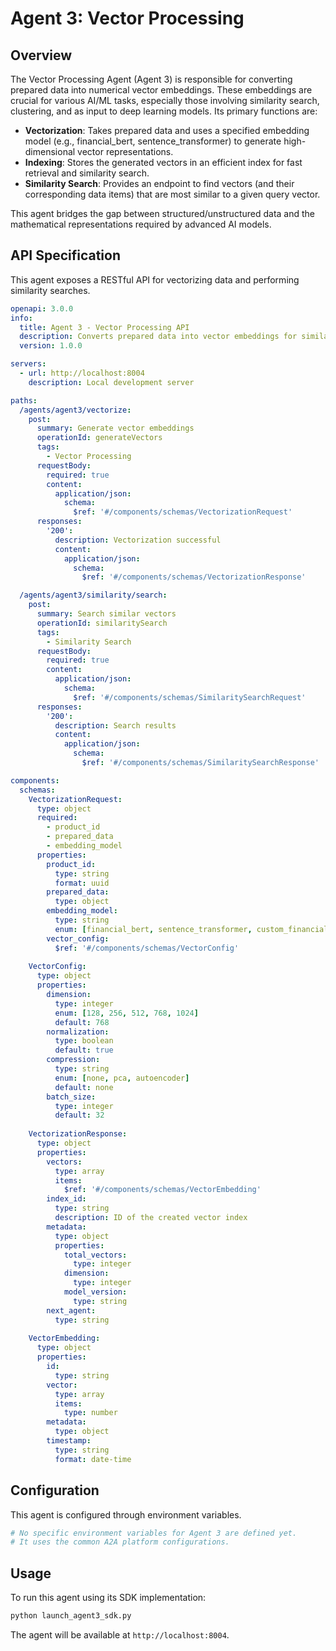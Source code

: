 # Agent 3: Vector Processing

## Overview

The Vector Processing Agent (Agent 3) is responsible for converting prepared data into numerical vector embeddings. These embeddings are crucial for various AI/ML tasks, especially those involving similarity search, clustering, and as input to deep learning models. Its primary functions are:

-   **Vectorization**: Takes prepared data and uses a specified embedding model (e.g., financial_bert, sentence_transformer) to generate high-dimensional vector representations.
-   **Indexing**: Stores the generated vectors in an efficient index for fast retrieval and similarity search.
-   **Similarity Search**: Provides an endpoint to find vectors (and their corresponding data items) that are most similar to a given query vector.

This agent bridges the gap between structured/unstructured data and the mathematical representations required by advanced AI models.

## API Specification

This agent exposes a RESTful API for vectorizing data and performing similarity searches.

```yaml
openapi: 3.0.0
info:
  title: Agent 3 - Vector Processing API
  description: Converts prepared data into vector embeddings for similarity search and ML
  version: 1.0.0

servers:
  - url: http://localhost:8004
    description: Local development server

paths:
  /agents/agent3/vectorize:
    post:
      summary: Generate vector embeddings
      operationId: generateVectors
      tags:
        - Vector Processing
      requestBody:
        required: true
        content:
          application/json:
            schema:
              $ref: '#/components/schemas/VectorizationRequest'
      responses:
        '200':
          description: Vectorization successful
          content:
            application/json:
              schema:
                $ref: '#/components/schemas/VectorizationResponse'

  /agents/agent3/similarity/search:
    post:
      summary: Search similar vectors
      operationId: similaritySearch
      tags:
        - Similarity Search
      requestBody:
        required: true
        content:
          application/json:
            schema:
              $ref: '#/components/schemas/SimilaritySearchRequest'
      responses:
        '200':
          description: Search results
          content:
            application/json:
              schema:
                $ref: '#/components/schemas/SimilaritySearchResponse'

components:
  schemas:
    VectorizationRequest:
      type: object
      required:
        - product_id
        - prepared_data
        - embedding_model
      properties:
        product_id:
          type: string
          format: uuid
        prepared_data:
          type: object
        embedding_model:
          type: string
          enum: [financial_bert, sentence_transformer, custom_financial]
        vector_config:
          $ref: '#/components/schemas/VectorConfig'
    
    VectorConfig:
      type: object
      properties:
        dimension:
          type: integer
          enum: [128, 256, 512, 768, 1024]
          default: 768
        normalization:
          type: boolean
          default: true
        compression:
          type: string
          enum: [none, pca, autoencoder]
          default: none
        batch_size:
          type: integer
          default: 32
    
    VectorizationResponse:
      type: object
      properties:
        vectors:
          type: array
          items:
            $ref: '#/components/schemas/VectorEmbedding'
        index_id:
          type: string
          description: ID of the created vector index
        metadata:
          type: object
          properties:
            total_vectors:
              type: integer
            dimension:
              type: integer
            model_version:
              type: string
        next_agent:
          type: string
    
    VectorEmbedding:
      type: object
      properties:
        id:
          type: string
        vector:
          type: array
          items:
            type: number
        metadata:
          type: object
        timestamp:
          type: string
          format: date-time
```

## Configuration

This agent is configured through environment variables.

```bash
# No specific environment variables for Agent 3 are defined yet.
# It uses the common A2A platform configurations.
```

## Usage

To run this agent using its SDK implementation:

```bash
python launch_agent3_sdk.py
```

The agent will be available at `http://localhost:8004`.
